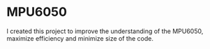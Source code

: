 # MPU6050
I created this project to improve the understanding of the MPU6050, maximize efficiency and minimize size of the code.
